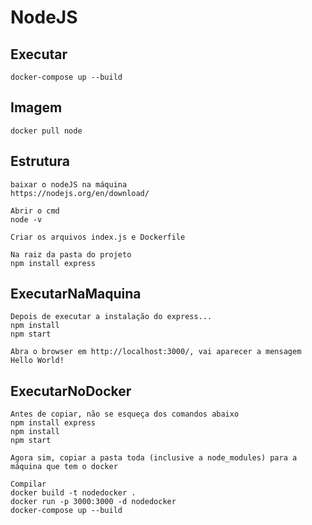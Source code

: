# NodeJS

## Executar

```CMD
docker-compose up --build
```

## Imagem

```CMD
docker pull node
```

## Estrutura

```CMD
baixar o nodeJS na máquina
https://nodejs.org/en/download/

Abrir o cmd
node -v

Criar os arquivos index.js e Dockerfile

Na raiz da pasta do projeto
npm install express
```

## ExecutarNaMaquina

```CMD
Depois de executar a instalação do express...
npm install
npm start

Abra o browser em http://localhost:3000/, vai aparecer a mensagem Hello World!
```

## ExecutarNoDocker

```CMD
Antes de copiar, não se esqueça dos comandos abaixo
npm install express
npm install
npm start

Agora sim, copiar a pasta toda (inclusive a node_modules) para a máquina que tem o docker

Compilar
docker build -t nodedocker .
docker run -p 3000:3000 -d nodedocker
docker-compose up --build

```
